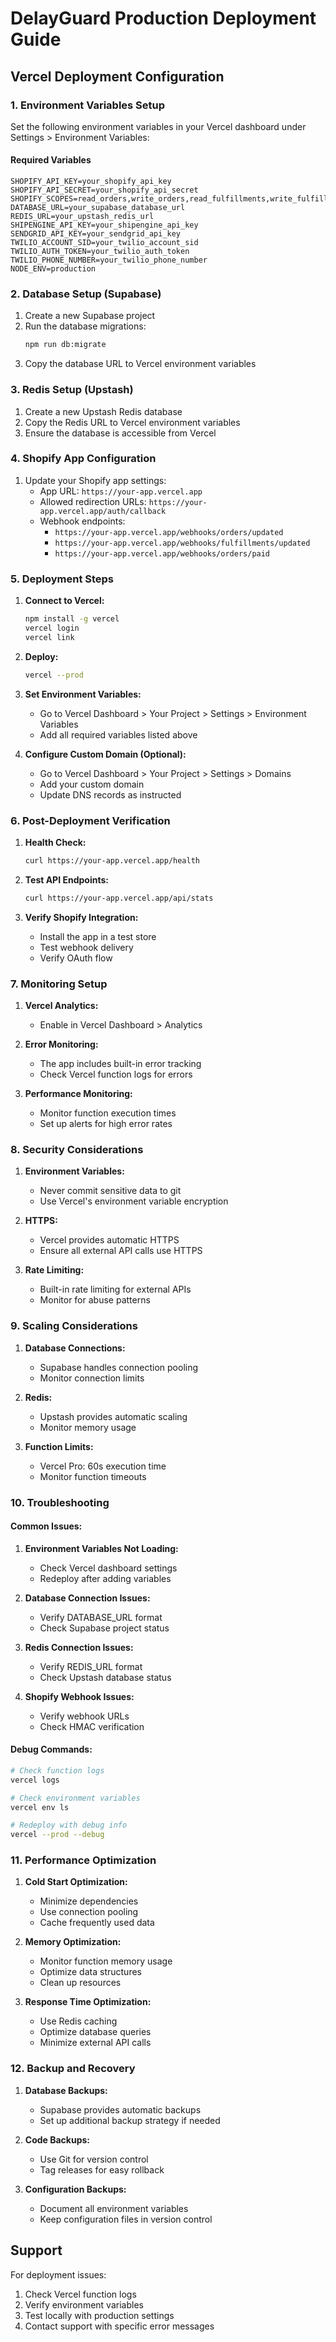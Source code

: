 # DelayGuard Production Deployment Guide

## Vercel Deployment Configuration

### 1. Environment Variables Setup

Set the following environment variables in your Vercel dashboard under Settings > Environment Variables:

#### Required Variables
```
SHOPIFY_API_KEY=your_shopify_api_key
SHOPIFY_API_SECRET=your_shopify_api_secret
SHOPIFY_SCOPES=read_orders,write_orders,read_fulfillments,write_fulfillments
DATABASE_URL=your_supabase_database_url
REDIS_URL=your_upstash_redis_url
SHIPENGINE_API_KEY=your_shipengine_api_key
SENDGRID_API_KEY=your_sendgrid_api_key
TWILIO_ACCOUNT_SID=your_twilio_account_sid
TWILIO_AUTH_TOKEN=your_twilio_auth_token
TWILIO_PHONE_NUMBER=your_twilio_phone_number
NODE_ENV=production
```

### 2. Database Setup (Supabase)

1. Create a new Supabase project
2. Run the database migrations:
   ```bash
   npm run db:migrate
   ```
3. Copy the database URL to Vercel environment variables

### 3. Redis Setup (Upstash)

1. Create a new Upstash Redis database
2. Copy the Redis URL to Vercel environment variables
3. Ensure the database is accessible from Vercel

### 4. Shopify App Configuration

1. Update your Shopify app settings:
   - App URL: `https://your-app.vercel.app`
   - Allowed redirection URLs: `https://your-app.vercel.app/auth/callback`
   - Webhook endpoints:
     - `https://your-app.vercel.app/webhooks/orders/updated`
     - `https://your-app.vercel.app/webhooks/fulfillments/updated`
     - `https://your-app.vercel.app/webhooks/orders/paid`

### 5. Deployment Steps

1. **Connect to Vercel:**
   ```bash
   npm install -g vercel
   vercel login
   vercel link
   ```

2. **Deploy:**
   ```bash
   vercel --prod
   ```

3. **Set Environment Variables:**
   - Go to Vercel Dashboard > Your Project > Settings > Environment Variables
   - Add all required variables listed above

4. **Configure Custom Domain (Optional):**
   - Go to Vercel Dashboard > Your Project > Settings > Domains
   - Add your custom domain
   - Update DNS records as instructed

### 6. Post-Deployment Verification

1. **Health Check:**
   ```bash
   curl https://your-app.vercel.app/health
   ```

2. **Test API Endpoints:**
   ```bash
   curl https://your-app.vercel.app/api/stats
   ```

3. **Verify Shopify Integration:**
   - Install the app in a test store
   - Test webhook delivery
   - Verify OAuth flow

### 7. Monitoring Setup

1. **Vercel Analytics:**
   - Enable in Vercel Dashboard > Analytics

2. **Error Monitoring:**
   - The app includes built-in error tracking
   - Check Vercel function logs for errors

3. **Performance Monitoring:**
   - Monitor function execution times
   - Set up alerts for high error rates

### 8. Security Considerations

1. **Environment Variables:**
   - Never commit sensitive data to git
   - Use Vercel's environment variable encryption

2. **HTTPS:**
   - Vercel provides automatic HTTPS
   - Ensure all external API calls use HTTPS

3. **Rate Limiting:**
   - Built-in rate limiting for external APIs
   - Monitor for abuse patterns

### 9. Scaling Considerations

1. **Database Connections:**
   - Supabase handles connection pooling
   - Monitor connection limits

2. **Redis:**
   - Upstash provides automatic scaling
   - Monitor memory usage

3. **Function Limits:**
   - Vercel Pro: 60s execution time
   - Monitor function timeouts

### 10. Troubleshooting

#### Common Issues:

1. **Environment Variables Not Loading:**
   - Check Vercel dashboard settings
   - Redeploy after adding variables

2. **Database Connection Issues:**
   - Verify DATABASE_URL format
   - Check Supabase project status

3. **Redis Connection Issues:**
   - Verify REDIS_URL format
   - Check Upstash database status

4. **Shopify Webhook Issues:**
   - Verify webhook URLs
   - Check HMAC verification

#### Debug Commands:

```bash
# Check function logs
vercel logs

# Check environment variables
vercel env ls

# Redeploy with debug info
vercel --prod --debug
```

### 11. Performance Optimization

1. **Cold Start Optimization:**
   - Minimize dependencies
   - Use connection pooling
   - Cache frequently used data

2. **Memory Optimization:**
   - Monitor function memory usage
   - Optimize data structures
   - Clean up resources

3. **Response Time Optimization:**
   - Use Redis caching
   - Optimize database queries
   - Minimize external API calls

### 12. Backup and Recovery

1. **Database Backups:**
   - Supabase provides automatic backups
   - Set up additional backup strategy if needed

2. **Code Backups:**
   - Use Git for version control
   - Tag releases for easy rollback

3. **Configuration Backups:**
   - Document all environment variables
   - Keep configuration files in version control

## Support

For deployment issues:
1. Check Vercel function logs
2. Verify environment variables
3. Test locally with production settings
4. Contact support with specific error messages
